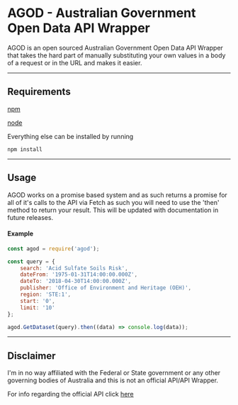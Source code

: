 # AGOD - Australian Government Open Data API Wrapper

AGOD is an open sourced Australian Government Open Data API Wrapper that takes the hard part of manually substituting your own values in a body of a request or in the URL and makes it easier.

---

## Requirements

[npm](https://www.npmjs.com/)

[node](https://nodejs.org/en/)

Everything else can be installed by running 
```
npm install
```

---

## Usage

AGOD works on a promise based system and as such returns a promise for all of it's calls to the API via Fetch as such you will need to use the 'then' method to return your result. This will be updated with documentation in future releases.

#### Example

``` javascript
const agod = require('agod');

const query = {
	search: 'Acid Sulfate Soils Risk',
	dateFrom: '1975-01-31T14:00:00.000Z',
	dateTo: '2018-04-30T14:00:00.000Z',
	publisher: 'Office of Environment and Heritage (OEH)',
	region: 'STE:1',
	start: '0',
	limit: '10'
};

agod.GetDataset(query).then((data) => console.log(data));

```
---

## Disclaimer

I'm in no way affiliated with the Federal or State government or any other governing bodies of Australia and this is not an official API/API Wrapper.

For info regarding the official API click [here](https://data.gov.au/api/v0/apidocs/index.html)